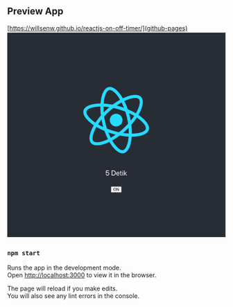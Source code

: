 ## Preview App
[https://willsenw.github.io/reactjs-on-off-timer/](github-pages)
![GitHub Logo](/preview.png)

### `npm start`

Runs the app in the development mode.<br />
Open [http://localhost:3000](http://localhost:3000) to view it in the browser.

The page will reload if you make edits.<br />
You will also see any lint errors in the console.

